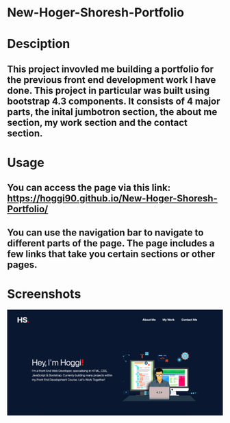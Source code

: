 # New-Hoger-Shoresh-Portfolio

# Desciption

## This project invovled me building a portfolio for the previous front end development work I have done. This project in particular was built using bootstrap 4.3 components. It consists of 4 major parts, the inital jumbotron section, the about me section, my work section and the contact section. 

# Usage

## You can access the page via this link: https://hoggi90.github.io/New-Hoger-Shoresh-Portfolio/ 

## You can use the navigation bar to navigate to different parts of the page. The page includes a few links that take you certain sections or other pages.

# Screenshots

![Screenshot](./images/heropage.png)